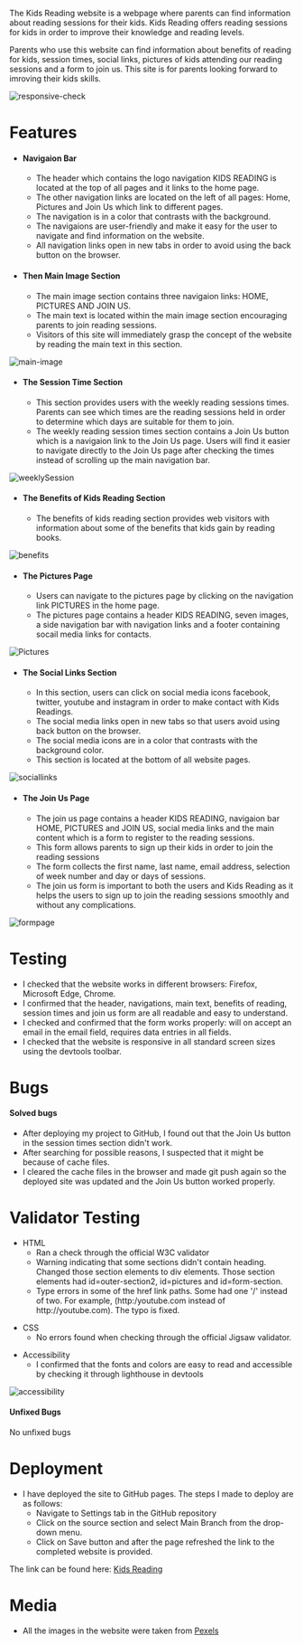 The Kids Reading website is a webpage where parents can find information about reading sessions for their kids. Kids Reading offers reading sessions for kids in order to improve their knowledge and reading levels.

Parents who use this website can find information about benefits of reading for kids, session times, social links, pictures of kids attending our reading sessions and a form to join us. This site is for parents looking forward to imroving their kids skills.

![responsive-check](https://user-images.githubusercontent.com/99958001/161400180-07b2262c-7cdb-46ea-873d-3e629c5c3aab.jpeg)

<h1>Features</h1>
<ul>
  <li><h4>Navigaion Bar</h4>
    <ul>
      <li>The header which contains the logo navigation KIDS READING is located at the top of all pages and it links to the home page.</li>
      <li>The other navigation links are located on the left of all pages: Home, Pictures and Join Us which link to different pages.</li>
      <li>The navigation is in a color that contrasts with the background.</li>
      <li>The navigaions are user-friendly and make it easy for the user to navigate and find information on the website.</li>
      <li>All navigation links open in new tabs in order to avoid using the back button on the browser.</li>
    </ul>
  </li>
</ul>

<ul>
  <li><h4>Then Main Image Section</h4>
    <ul>
      <li>The main image section contains three navigaion links: HOME, PICTURES AND JOIN US.</li>
      <li>The main text is located within the main image section encouraging parents to join reading sessions.</li>
      <li>Visitors of this site will immediately grasp the concept of the website by reading the main text in this section.</li>
    </ul>
  </li>
</ul>

![main-image](https://user-images.githubusercontent.com/99958001/161402399-dce234d4-2c4c-4a1b-89d9-0f6afcea657e.jpeg)

<ul>
  <li><h4>The Session Time Section</h4>
    <ul>
      <li>This section provides users with the weekly reading sessions times. Parents can see which times are the reading sessions held in order to determine which days are suitable for them to join.</li>
      <li>The weekly reading session times section contains a Join Us button which is a navigaion link to the Join Us page. Users will find it easier to navigate directly to the Join Us page after checking the times instead of scrolling up the main navigation bar.</li>
    </ul>
  </li>
</ul>

![weeklySession](https://user-images.githubusercontent.com/99958001/161403690-bd8b82c6-2ddd-427d-944b-b1d1d0aff0af.jpeg)


<ul>
  <li><h4>The Benefits of Kids Reading Section</h4>
    <ul>
      <li>The benefits of kids reading section provides web visitors with information about some of the benefits that kids gain by reading books.</li>
    </ul>
  </li>
</ul>

![benefits](https://user-images.githubusercontent.com/99958001/161402807-8db211f5-9fce-4575-bbde-9ac522142c7e.jpeg)

<ul>
  <li><h4>The Pictures Page</h4>
    <ul>
      <li>Users can navigate to the pictures page by clicking on the navigation link PICTURES in the home page.</li>
      <li>The pictures page contains a header KIDS READING, seven images, a side navigation bar with navigation links and a footer containing socail media links for contacts.</li>
    </ul>
  </li>
</ul>

![Pictures](https://user-images.githubusercontent.com/99958001/161403196-86de8390-b15a-403d-8339-70bf1fbcb285.jpeg)

<ul>
  <li><h4>The Social Links Section</h4>
    <ul>
      <li>In this section, users can click on social media icons facebook, twitter, youtube and instagram in order to make contact with Kids Readings.</li>
      <li>The social media links open in new tabs so that users avoid using back button on the browser.</li>
      <li>The social media icons are in a color that contrasts with the background color.</li>
      <li>This section is located at the bottom of all website pages.</li>
    </ul>
  </li>
</ul>

![sociallinks](https://user-images.githubusercontent.com/99958001/161404125-e983dc5d-94ba-4170-b736-387a7790cf81.jpeg)

<ul>
  <li><h4>The Join Us Page</h4>
    <ul>
      <li>The join us page contains a header KIDS READING, navigaion bar HOME, PICTURES and JOIN US, social   media links and the main content which is a form to register to the reading sessions.</li>
      <li>This form allows parents to sign up their kids in order to join the reading sessions</li>
      <li>The form collects the first name, last name, email address, selection of week number and day or days of sessions.</li>
      <li>The join us form is important to both the users and Kids Reading as it helps the users to sign up to join the reading sessions smoothly and without any complications.</li> 
    </ul>
  </li>
</ul>

![formpage](https://user-images.githubusercontent.com/99958001/161404712-a729ff75-8306-4a9f-8ec8-c07bb9c8c48e.jpeg)

<h1>Testing</h1>
<ul>
  <li>I checked that the website works in different browsers: Firefox, Microsoft Edge, Chrome.</li>
  <li>I confirmed that the header, navigations, main text, benefits of reading, session times and join us form are all readable and easy to understand.</li>
  <li>I checked and confirmed that the form works properly: will on accept an email in the email field, requires data entries in all fields.</li>
  <li>I checked that the website is responsive in all standard screen sizes using the devtools toolbar.</li>
</ul>

<h1>Bugs</h1>
<h4>Solved bugs</h4>
<ul>
  <li>After deploying my project to GitHub, I found out that the Join Us button in the session times section didn't work.</li>
  <li>After searching for possible reasons, I suspected that it might be because of cache files.</li>
  <li>I cleared the cache files in the browser and made git push again so the deployed site was updated and the Join Us button worked properly.</li>
</ul>

<h1>Validator Testing</h1>
<ul>
  <li>HTML
    <ul>
      <li>Ran a check through the official W3C validator</li>
      <li>Warning indicating that some sections didn't contain heading. Changed those section elements to div elements. Those section elements had id=outer-section2, id=pictures and id=form-section.</li>
      <li>Type errors in some of the href link paths. Some had one '/' instead of two. For example, (http:/youtube.com instead of http://youtube.com). The typo is fixed.</li>
    </ul>
  </li>
</ul>
<ul>
  <li>CSS
    <ul>
      <li>No errors found when checking through the official Jigsaw validator.</li>
    </ul>
  </li>
</ul>
<ul>
  <li>Accessibility
    <ul>
      <li>I confirmed that the fonts and colors are easy to read and accessible by checking it through lighthouse in devtools</li>
    </ul>
  </li>
</ul>

![accessibility](https://user-images.githubusercontent.com/99958001/161406666-548a87f7-f0f9-435e-8368-4df5d8c293de.jpeg)

<h4>Unfixed Bugs</h4>
<p>No unfixed bugs</p>

<h1>Deployment</h1>
<ul>
  <li>I have deployed the site to GitHub pages. The steps I made to deploy are as follows:
    <ul>
      <li>Navigate to Settings tab in the GitHub repository</li>
      <li>Click on the source section and select Main Branch from the drop-down menu.</li>
      <li>Click on Save button and after the page refreshed the link to the completed website is provided.</li>
    </ul>
  </li>
</ul>

The link can be found here: <a href="https://samgoldz.github.io/reading-kids/index.html" target="_blank">Kids Reading</a>

<h1>Media</h1>
<ul>
  <li>All the images in the website were taken from <a href="https://www.pexels.com/" target="_blank">Pexels</a></li>
</ul>
